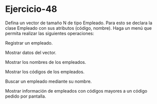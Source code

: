 # Ejercicio-48
Defina un vector de tamaño N de tipo Empleado. Para esto se declara la clase Empleado con sus atributos (código, nombre). Haga un menú que permita realizar las siguientes operaciones: 


Registrar un empleado.

Mostrar datos del vector.

Mostrar los nombres de los empleados.

Mostrar los códigos de los empleados.

Buscar un empleado mediante su nombre.

Mostrar información de empleados con códigos mayores a un código pedido por pantalla.
